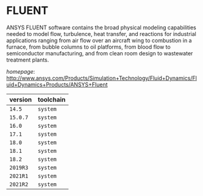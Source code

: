 # FLUENT

ANSYS FLUENT software contains the broad physical modeling capabilities needed  to model flow, turbulence, heat transfer, and reactions for industrial applications ranging from  air flow over an aircraft wing to combustion in a furnace, from bubble columns to oil platforms,  from blood flow to semiconductor manufacturing, and from clean room design to wastewater treatment plants.

*homepage*: <http://www.ansys.com/Products/Simulation+Technology/Fluid+Dynamics/Fluid+Dynamics+Products/ANSYS+Fluent>

version | toolchain
--------|----------
``14.5`` | ``system``
``15.0.7`` | ``system``
``16.0`` | ``system``
``17.1`` | ``system``
``18.0`` | ``system``
``18.1`` | ``system``
``18.2`` | ``system``
``2019R3`` | ``system``
``2021R1`` | ``system``
``2021R2`` | ``system``
